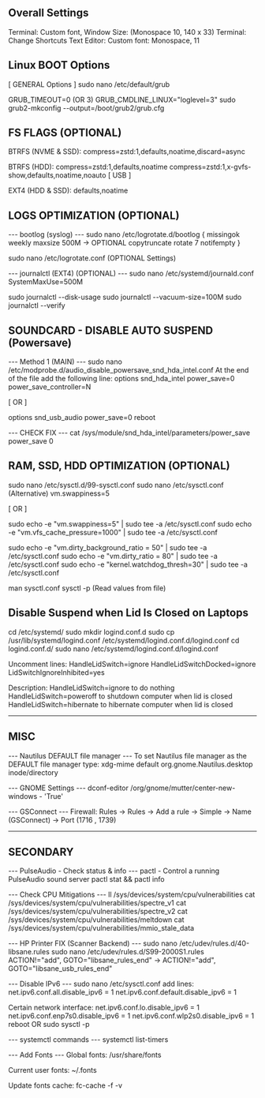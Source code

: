 ## Overall Settings
Terminal: Custom font, Window Size: (Monospace 10, 140 x 33)
Terminal: Change Shortcuts
Text Editor: Custom font: Monospace, 11

## Linux BOOT Options
[ GENERAL Options ]
sudo nano /etc/default/grub

GRUB_TIMEOUT=0 (OR 3)
GRUB_CMDLINE_LINUX="loglevel=3"
sudo grub2-mkconfig --output=/boot/grub2/grub.cfg

## FS FLAGS (OPTIONAL)

BTRFS (NVME & SSD):
compress=zstd:1,defaults,noatime,discard=async

BTRFS (HDD):
compress=zstd:1,defaults,noatime
compress=zstd:1,x-gvfs-show,defaults,noatime,noauto [ USB ]

EXT4 (HDD & SSD):
defaults,noatime

## LOGS OPTIMIZATION (OPTIONAL)

--- bootlog (syslog) ---
sudo nano /etc/logrotate.d/bootlog
{
    missingok
    weekly
    maxsize 500M -> OPTIONAL
    copytruncate
    rotate 7
    notifempty
}

sudo nano /etc/logrotate.conf (OPTIONAL Settings)

--- journalctl (EXT4) (OPTIONAL) ---
sudo nano /etc/systemd/journald.conf
SystemMaxUse=500M

sudo journalctl --disk-usage
sudo journalctl --vacuum-size=100M
sudo journalctl --verify

## SOUNDCARD - DISABLE AUTO SUSPEND (Powersave)

--- Method 1 (MAIN) ---
sudo nano /etc/modprobe.d/audio_disable_powersave_snd_hda_intel.conf
At the end of the file add the following line:
options snd_hda_intel power_save=0 power_save_controller=N

[ OR ]

options snd_usb_audio power_save=0
reboot

--- CHECK FIX ---
cat /sys/module/snd_hda_intel/parameters/power_save
power_save 0

## RAM, SSD, HDD OPTIMIZATION (OPTIONAL)

sudo nano /etc/sysctl.d/99-sysctl.conf
sudo nano /etc/sysctl.conf (Alternative)
vm.swappiness=5

[ OR ]

sudo echo -e "vm.swappiness=5" | sudo tee -a /etc/sysctl.conf
sudo echo -e "vm.vfs_cache_pressure=1000" | sudo tee -a /etc/sysctl.conf

sudo echo -e "vm.dirty_background_ratio = 50" | sudo tee -a /etc/sysctl.conf
sudo echo -e "vm.dirty_ratio = 80" | sudo tee -a /etc/sysctl.conf
sudo echo -e "kernel.watchdog_thresh=30" | sudo tee -a /etc/sysctl.conf

man sysctl.conf
sysctl -p (Read values from file)

## Disable Suspend when Lid Is Closed on Laptops

cd /etc/systemd/
sudo mkdir logind.conf.d
sudo cp /usr/lib/systemd/logind.conf /etc/systemd/logind.conf.d/logind.conf
cd logind.conf.d/
sudo nano /etc/systemd/logind.conf.d/logind.conf

Uncomment lines:
HandleLidSwitch=ignore
HandleLidSwitchDocked=ignore
LidSwitchIgnoreInhibited=yes

Description:
HandleLidSwitch=ignore to do nothing
HandleLidSwitch=poweroff to shutdown computer when lid is closed
HandleLidSwitch=hibernate to hibernate computer when lid is closed

___

## MISC

--- Nautilus DEFAULT file manager ---
To set Nautilus file manager as the DEFAULT file manager type:
xdg-mime default org.gnome.Nautilus.desktop inode/directory

--- GNOME Settings ---
dconf-editor /org/gnome/mutter/center-new-windows - 'True'

--- GSConnect ---
Firewall: Rules -> Rules -> Add a rule -> Simple -> Name (GSConnect) -> Port (1716 , 1739)

___

## SECONDARY

--- PulseAudio - Check status & info ---
pactl - Control a running PulseAudio sound server
pactl stat && pactl info

--- Check CPU Mitigations ---
ll /sys/devices/system/cpu/vulnerabilities
cat /sys/devices/system/cpu/vulnerabilities/spectre_v1
cat /sys/devices/system/cpu/vulnerabilities/spectre_v2
cat /sys/devices/system/cpu/vulnerabilities/meltdown
cat /sys/devices/system/cpu/vulnerabilities/mmio_stale_data

--- HP Printer FIX (Scanner Backend) ---
sudo nano /etc/udev/rules.d/40-libsane.rules
sudo nano /etc/udev/rules.d/S99-2000S1.rules
ACTION!="add", GOTO="libsane_rules_end" -> ACTION!="add", GOTO="libsane_usb_rules_end"

--- Disable IPv6 ---
sudo nano /etc/sysctl.conf
add lines:
net.ipv6.conf.all.disable_ipv6 = 1
net.ipv6.conf.default.disable_ipv6 = 1

Certain network interface:
net.ipv6.conf.lo.disable_ipv6 = 1
net.ipv6.conf.enp7s0.disable_ipv6 = 1
net.ipv6.conf.wlp2s0.disable_ipv6 = 1
reboot OR sudo sysctl -p

--- systemctl commands ---
systemctl list-timers

--- Add Fonts ---
Global fonts:
/usr/share/fonts

Current user fonts:
~/.fonts

Update fonts cache:
fc-cache -f -v